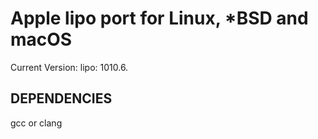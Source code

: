 # Apple lipo port for Linux, *BSD and macOS #

Current Version: lipo: 1010.6.

## DEPENDENCIES ##

gcc or clang
